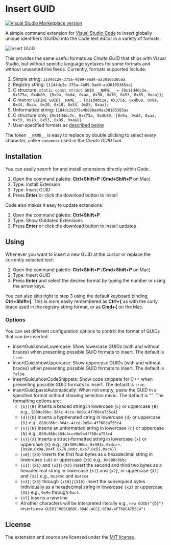 # Insert GUID

[![Visual Studio Marketplace version](https://img.shields.io/visual-studio-marketplace/v/heaths.vscode-guid.svg?style=flat-square)](https://marketplace.visualstudio.com/items?itemName=heaths.vscode-guid)

A simple command extension for [Visual Studio Code](https://code.visualstudio.com) to insert globally unique identifiers (GUIDs) into the Code text editor in a variety of formats.

![Insert GUID](https://media.giphy.com/media/3danYPtfh3iQBjd6ef/giphy.gif)

This provides the same useful formats as _Create GUID_ that ships with Visual Studio, but without specific language syntaxes for some formats and without unwanted line feeds. Currently, formats supported include:

1. Simple string: `11d4dc2e-375a-4b89-9ad4-aa30105385aa`
2. Registry string: `{11d4dc2e-375a-4b89-9ad4-aa30105385aa}`
3. C structure: `static const struct GUID __NAME__ = {0x11d4dc2e, 0x375a, 0x4b89, {0x9a, 0xd4, 0xaa, 0x30, 0x10, 0x53, 0x85, 0xaa}};`
4. C macro: `DEFINE_GUID(__NAME__, {x11d4dc2e, 0x375a, 0x4b89, 0x9a, 0xd4, 0xaa, 0x30, 0x10, 0x53, 0x85, 0xaa);`
5. Unformatted string: `11d4dc2e375a4b899ad4aa30105385aa`
6. C structure only: `{0x11d4dc2e, 0x375a, 0x4b89, {0x9a, 0xd4, 0xaa, 0x30, 0x10, 0x53, 0x85, 0xaa}}`
7. User-specified formats as [described below](#options)

The token `__NAME__` is easy to replace by double clicking to select every character, unlike `<<name>>` used in the _Create GUID_ tool.

## Installation

You can easily search for and install extensions directly within Code.

1. Open the command palette: __Ctrl+Shift+P__ (__Cmd+Shift+P__ on Mac)
2. Type: Install Extension
3. Type: Insert GUID
4. Press __Enter__ or click the download button to install

Code also makes it easy to update extensions:

1. Open the command palette: __Ctrl+Shift+P__
2. Type: Show Outdated Extensions
3. Press __Enter__ or click the download button to install updates

## Using

Whenever you want to insert a new GUID at the cursor or replace the currently selected text:

1. Open the command palette: __Ctrl+Shift+P__ (__Cmd+Shift+P__ on Mac)
2. Type: Insert GUID
3. Press __Enter__ and select the desired format by typing the number or using the arrow keys.

You can also skip right to step 3 using the default keyboard binding, __Ctrl+Shift+[__. This is more easily remembered as __Ctrl+{__ as with the curly brace used in the registry string format, or as __Cmd+{__ on the Mac.

### Options

You can set different configuration options to control the format of GUIDs that can be inserted.

* insertGuid.showLowercase: Show lowercase GUIDs (with and without braces) when presenting possible GUID formats to insert. The default is `true`.
* insertGuid.showUppercase: Show uppercase GUIDs (with and without braces) when presenting possible GUID formats to insert. The default is `false`.
* insertGuid.showCodeSnippets: Show code snippets for C++ when presenting possible GUID formats to insert. The default is `true`.
* insertGuid.pasteAutomatically: When not empty, paste the GUID in a specified format without showing selection menu. The default is "". The formatting options are:
  * `{b}|{B}` inserts a braced string in lowercase `{b}` or uppercase `{B}` e.g., `{880c86bc-384c-4cce-9e9a-4f760ca755c4}`
  * `{d}|{D}` inserts a hyphenated string in lowercase `{d}` or uppercase `{D}` e.g., `880c86bc-384c-4cce-9e9a-4f760ca755c4`
  * `{n}|{N}` inserts an unformatted string in lowercase `{n}` or uppercase `{N}` e.g., `880c86bc384c4cce9e9a4f760ca755c4`
  * `{x}|{X}` inserts a struct-formatted string in lowercase `{x}` or uppercase `{X}` e.g., `{0x880c86bc,0x384c,0x4cce,{0x9e,0x9a,0x4f,0x76,0x0c,0xa7,0x55,0xc4}}`
  * `{x0}|{X0}` inserts the first four bytes as a hexadecimal string in lowercase `{x0}` or uppercase `{X0}` e.g., `0x880c86bc`
  * `{x1}|{X1}` and `{x2}|{X2}` insert the second and third two bytes as a hexadecimal string in lowercase `{x1}` and `{x2}`, or uppercase `{X1}` and `{X2}` e.g., `0x384c` and `0x4cce`
  * `{x3}|{X3}` through `{x10}|{X10}` insert the subsequent bytes individually as a hexadecimal string in lowercase `{x3}` or uppercase `{X3}` e.g., `0x9e` through `0xc4`.
  * `{nl}` inserts a new line
  * All other characters will be interpreted literally e.g., `new GUID("{D}")` inserts `new GUID("880C86BC-384C-4CCE-9E9A-4F760CA755C4")`

## License

The extension and source are licensed under the [MIT license](LICENSE.txt).
